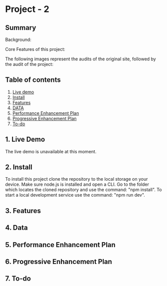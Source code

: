 # Project - 2

## Summary
Background:


Core Features of this project:

The following images represent the audits of the original site, followed by the audit of the project:

<!-- ![Metrics of the original site](https://github.com/Stanargy/project-2-1819/blob/master/myProject/public/assets/metrics1.JPG "Metrics of the original site") -->

<!-- ![Metrics of the project](https://github.com/Stanargy/project-2-1819/blob/master/myProject/public/assets/metrics2.JPG "Metrics of the project") -->



## Table of contents
1. [Live demo](#1-Live-demo)
2. [Install](#2-Install)
3. [Features](#3-Features)
4. [DATA](#4-DATA)
5. [Performance Enhancement Plan](#5-Performance-Enhancement-Plan)
6. [Progressive Enhancement Plan](#6-Progressive-Enhancement-Plan)
7. [To-do](#7-To-do)

## 1. Live Demo
The live demo is unavailable at this moment.

## 2. Install
To install this project clone the repository to the local storage on your device. Make sure node.js is installed and open a CLI. Go to the folder which locates the cloned repository and use the command: "npm install". To start a local development service use the command: "npm run dev".

## 3. Features
<!-- This project shows how performance increase is achieved by calling an Wordpress API, taking it's HTML data, reformatting it and displaying it to the user. Since the project uses the data displayed on the original site it is possible to use add content to the Original Wordpress site and use this project alongside.  -->

## 4. Data
<!-- 
The code example below shows how the wordpress html data is retrieved:
```js 
function API(){
    request('https://www.cmd-amsterdam.nl/wp-json/wp/v2/pages/7', { json: true }, (err, res, body) => {
        if (err) { return console.log('Error during Data Retrievement: '+ err); }
       else {
        //console.log(body)
        data = data.concat(body.content.rendered)
        data = data.replace(reg, "")
        return data
        }
    })
};
```

The data is then send to the router and placed in a <%ejs%> script tag for rendering to the DOM.
 -->

## 5. Performance Enhancement Plan
<!-- Topics that I wish to improve.
- Minify CSS
- Minify JS
- Lazy loading: When viewed on a mobile device (smaller vw) the site becomes very tall. Lazy loading will ensure a smooth rendering time for mobile devices. -->


## 6. Progressive Enhancement Plan
<!-- - Implement support for all (older) browsers
- Implement feature detection
- Implement layer enhancement

    * Define layers:
        *   Functional: This site's main focus is to inform users about recent CMD students projects.
        *   Usable: 
        *   Pleasureable: -->

## 7. To-do
<!-- - [X] Setup Directories
- [X] Define Improvement Plan
    * [X] Define Performance Enhancement Plan
    * [X] Define Progressive Enhancement Plan

- [ ] Define Core Functionality
    * [X] Define Core Features
    * [X] Setup Core Features

- [ ] Add Styles
    * [X] Core styles
    * [ ] Old browser support


- [X] Add Summary
- [X] Track progress in readme!
 -->

